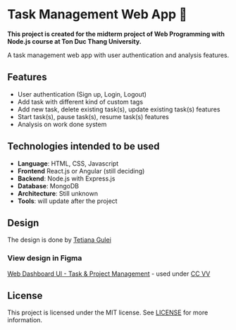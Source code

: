 # Task Management Web App 📝

**This project is created for the midterm project of Web Programming with Node.js course at Ton Duc Thang University.**

A task management web app with user authentication and analysis features.

## Features  
- User authentication (Sign up, Login, Logout)
- Add task with different kind of custom tags
- Add new task, delete existing task(s), update existing task(s) features
- Start task(s), pause task(s), resume task(s) features
- Analysis on work done system

## Technologies intended to be used 
- **Language**: HTML, CSS, Javascript
- **Frontend** React.js or Angular (still deciding)
- **Backend**: Node.js with Express.js
- **Database**: MongoDB
- **Architecture**: Still unknown
- **Tools**: will update after the project  

## Design
The design is done by [Tetiana Gulei](https://www.figma.com/@tetianagulei)

### View design in Figma
[Web Dashboard UI - Task & Project Management](https://www.figma.com/community/file/1172200137744372583) - used under [CC VV](https://creativecommons.org/licenses/by/4.0/)

## License
This project is licensed under the MIT license. See [LICENSE](https://github.com/MyatThiriMaung3/task-management-web-app/blob/main/LICENSE) for more information.
